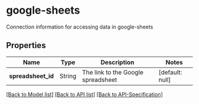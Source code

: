 # google-sheets
Connection information for accessing data in google-sheets
## Properties
Name | Type | Description | Notes
------------ | ------------- | ------------- | -------------
**spreadsheet\_id** | String | The link to the Google spreadsheet | [default: null]

[[Back to Model list]](../README.md#documentation-for-models) [[Back to API list]](../README.md#documentation-for-api-endpoints) [[Back to API-Specification]](../README.md)

